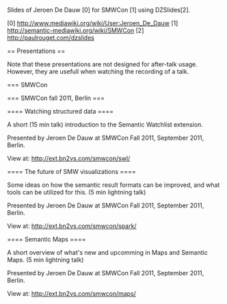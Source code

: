 Slides of Jeroen De Dauw [0] for SMWCon [1] using DZSlides[2].

[0] http://www.mediawiki.org/wiki/User:Jeroen_De_Dauw
[1] http://semantic-mediawiki.org/wiki/SMWCon
[2] http://paulrouget.com/dzslides


== Presentations ==

Note that these presentations are not designed for after-talk usage.
However, they are usefull when watching the recording of a talk.

=== SMWCon 

=== SMWCon fall 2011, Berlin ===

==== Watching structured data ====

A short (15 min talk) introduction to the Semantic Watchlist extension.

Presented by Jeroen De Dauw at SMWCon Fall 2011, September 2011, Berlin.

View at: http://ext.bn2vs.com/smwcon/swl/

==== The future of SMW visualizations ====

Some ideas on how the semantic result formats can be improved,
and what tools can be utilized for this. (5 min lightning talk)  

Presented by Jeroen De Dauw at SMWCon Fall 2011, September 2011, Berlin.

View at: http://ext.bn2vs.com/smwcon/spark/

==== Semantic Maps ====

A short overview of what's new and upcomming in Maps and Semantic Maps.
(5 min lightning talk)

Presented by Jeroen De Dauw at SMWCon Fall 2011, September 2011, Berlin.

View at: http://ext.bn2vs.com/smwcon/maps/
 